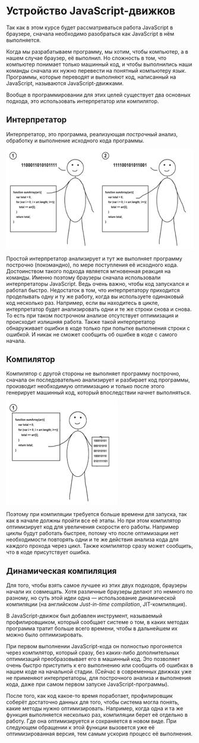 # Устройство JavaScript-движков

Так как в этом курсе будет рассматриваться работа JavaScript в браузере, сначала необходимо разобраться как JavaScript в нём выполняется.

Когда мы разрабатываем программу, мы хотим, чтобы компьютер, а в нашем случае браузер, её выполнил. Но сложность в том, что компьютер понимает только машинный код, и чтобы выполнились наши команды сначала их нужно перевести на понятный компьютеру язык. Программы, которые переводят и выполняют код, написанный на JavaScript, называются JavaScript-движками.

Вообще в программировании для этих целей существует два основных подхода, это использовать интерпретатор или компилятор.

## Интерпретатор

Интерпретатор, это программа, реализующая _построчный_ анализ, обработку и выполнение исходного кода программы.

![схема работы интерпретатора](images/interprener.png)

Простой интерпретатор анализирует и тут же выполняет программу построчно (покомандно), по мере поступления её исходного кода. Достоинством такого подхода является мгновенная реакция на команды. Именно поэтому браузеры сначала использовали интерпретаторы JavaScript. Ведь очень важно, чтобы код запускался и работал быстро. Недостаток в том, что интерпретатору приходится проделывать одну и ту же работу, когда вы используете одинаковый код несколько раз. Например, если вы находитесь в цикле, интерпретатор будет анализировать одни и те же строки снова и снова. То есть при таком построчном анализе отсутствует оптимизация и происходит излишняя работа. Также такой интерпретатор обнаруживает ошибки в коде только при попытке выполнения строки с ошибкой. И никак не сможет сообщить об ошибке в коде с самого начала.

## Компилятор

Компилятор с другой стороны не выполняет программу построчно, сначала он последовательно анализирует и разбирает код программы, производит необходимую оптимизацию и только после этого генерирует машинный код, который впоследствии начнет выполняться.

![схема работы компилятора](images/compiler.png)

Поэтому при компиляции требуется больше времени для запуска, так как в начале должны пройти все её этапы. Но при этом компилятор оптимизирует код для увеличения скорости его работы. Например циклы будут работать быстрее, потому что после оптимизации нет необходимости повторять одни и те же действия анализа кода для каждого прохода через цикл. Также компилятор сразу может сообщить, что в коде присутствует ошибка.

## Динамическая компиляция

Для того, чтобы взять самое лучшее из этих двух подходов, браузеры начали их совмещать. Хотя различные браузеры делают это немного по разному, но суть этой идеи одна — использование динамической компиляции (на английском _Just-in-time compilation_, JIT-компиляция).

В JavaScript-движок был добавлен инструмент, называемый профилировщиком, который сообщает системе о том, в каких методах программа тратит больше всего времени, чтобы в дальнейшем их можно было оптимизировать.

При первом выполнении JavaScript-кода он полностью прогоняется через компилятор, который сразу, без каких-либо дополнительных оптимизаций преобразовывает его в машинный код. Это позволяет очень быстро приступить к его выполнению или сообщить об ошибках в нашем коде на начальной стадии. (Сейчас в современных движках уже не применяют интерпретаторы, для построчного анализа и выполнения кода, даже при самом первом запуске JavaScript-программы).

После того, как код какое-то время поработает, профилировщик соберёт достаточно данных для того, чтобы система могла понять, какие методы нужно оптимизировать. Например, когда одна и та же функция выполняется несколько раз, компиляции берет её отдельно в работу. Где она оптимизируется и сохраняется в новом виде. При следующем обращении к этой функции вызовется уже её оптимизированная версия, тем самым ускорив процесс её выполнения.
